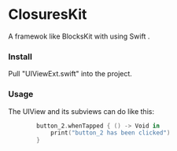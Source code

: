 # ClosuresKit
A framewok like BlocksKit with using Swift .

### Install
Pull "UIViewExt.swift" into the project.
### Usage
The UIView and its subviews can do like this:

```swift
        button_2.whenTapped { () -> Void in
            print("button_2 has been clicked")
        }
```
